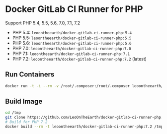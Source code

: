 Docker GitLab CI Runner for PHP
===============================

Support PHP 5.4, 5.5, 5.6, 7.0, 7.1, 7.2

- PHP 5.4: `leoontheearth/docker-gitlab-ci-runner-php:5.4`
- PHP 5.5: `leoontheearth/docker-gitlab-ci-runner-php:5.5`
- PHP 5.6: `leoontheearth/docker-gitlab-ci-runner-php:5.6`
- PHP 7.0: `leoontheearth/docker-gitlab-ci-runner-php:7.0`
- PHP 7.1: `leoontheearth/docker-gitlab-ci-runner-php:7.1`
- PHP 7.2: `leoontheearth/docker-gitlab-ci-runner-php:7.2` (latest)

## Run Containers

```bash
docker run -t -i --rm -v /root/.composer:/root/.composer leoontheearth/docker-gitlab-ci-runner-php bash
```

## Build Image

```bash
cd /tmp
git clone https://github.com/LeoOnTheEarth/docker-gitlab-ci-runner-php.git
# Build for PHP 7.2
docker build --rm -t leoontheearth/docker-gitlab-ci-runner-php:7.2 /tmp/docker-gitlab-ci-runner-php/7.2
```

